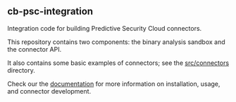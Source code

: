 cb-psc-integration
------------------

Integration code for building Predictive Security Cloud connectors.

This repository contains two components: the binary analysis sandbox and the connector API.

It also contains some basic examples of connectors; see the [src/connectors](src/connectors)
directory.

Check our the [documentation](docs/source/index.rst) for more information on installation,
usage, and connector development.
